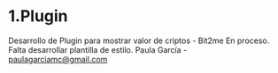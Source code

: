 # 1.Plugin

Desarrollo de Plugin para mostrar valor de criptos - Bit2me
En proceso. Falta desarrollar plantilla de estilo.
Paula García - paulagarciamc@gmail.com
